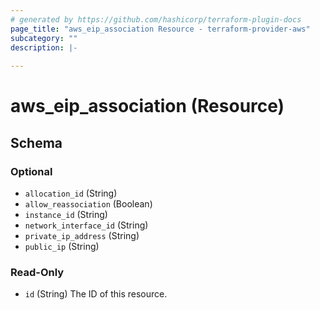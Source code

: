 ```yaml
---
# generated by https://github.com/hashicorp/terraform-plugin-docs
page_title: "aws_eip_association Resource - terraform-provider-aws"
subcategory: ""
description: |-
  
---
```


# aws_eip_association (Resource)





<!-- schema generated by tfplugindocs -->
## Schema

### Optional

- `allocation_id` (String)
- `allow_reassociation` (Boolean)
- `instance_id` (String)
- `network_interface_id` (String)
- `private_ip_address` (String)
- `public_ip` (String)

### Read-Only

- `id` (String) The ID of this resource.
